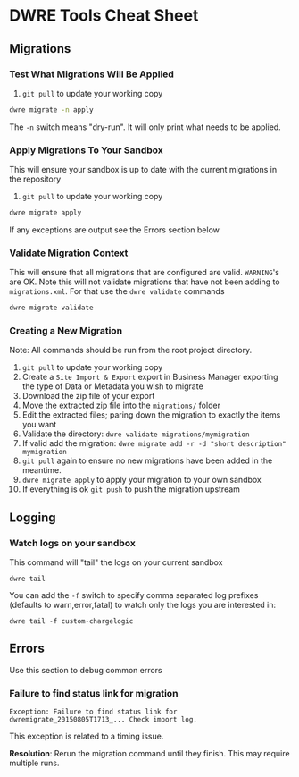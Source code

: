 # DWRE Tools Cheat Sheet

## Migrations

### Test What Migrations Will Be Applied

1. `git pull` to update your working copy

```sh
dwre migrate -n apply
```

The `-n` switch means "dry-run". It will only print what needs to be applied.


### Apply Migrations To Your Sandbox

This will ensure your sandbox is up to date with the current migrations in the repository

1. `git pull` to update your working copy

```sh
dwre migrate apply
```

If any exceptions are output see the Errors section below

### Validate Migration Context

This will ensure that all migrations that are configured are valid. `WARNING`'s are OK. Note this will not validate migrations that have not been adding to `migrations.xml`. For that use the `dwre validate` commands

```sh
dwre migrate validate
```

### Creating a New Migration

Note: All commands should be run from the root project directory.

1. `git pull` to update your working copy
2. Create a `Site Import & Export` export in Business Manager exporting the type of Data or Metadata you wish to migrate
3. Download the zip file of your export
4. Move the extracted zip file into the `migrations/` folder
5. Edit the extracted files; paring down the migration to exactly the items you want
6. Validate the directory: `dwre validate migrations/mymigration`
7. If valid add the migration: `dwre migrate add -r -d "short description" mymigration`
8. `git pull` again to ensure no new migrations have been added in the meantime.
9. `dwre migrate apply` to apply your migration to your own sandbox
10. If everything is ok `git push` to push the migration upstream

## Logging

### Watch logs on your sandbox

This command will "tail" the logs on your current sandbox

```
dwre tail
```

You can add the `-f` switch to specify comma separated log prefixes (defaults to warn,error,fatal) to watch only the logs you are interested in:

```
dwre tail -f custom-chargelogic
```

## Errors

Use this section to debug common errors

### Failure to find status link for migration

```
Exception: Failure to find status link for dwremigrate_20150805T1713_... Check import log.
```

This exception is related to a timing issue.

**Resolution**: Rerun the migration command until they finish. This may require multiple runs.

